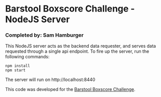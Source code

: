 # Barstool Boxscore Challenge - NodeJS Server
### Completed by: Sam Hamburger
This NodeJS server acts as the backend data requester, and serves data requested through a single api endpoint.
To fire up the server, run the following commands:
```
npm install
npm start
```
The server will run on http://localhost:8440

This code was developed for the [Barstool Boxscore Challenge](https://github.com/BarstoolSports/fullstack-challenge).
